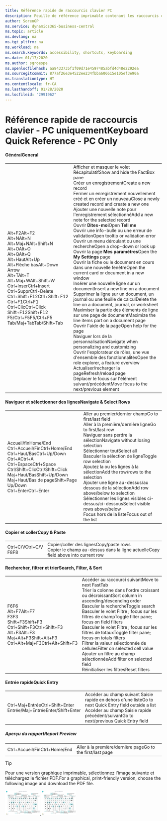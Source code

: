 ```yaml
---
title: Référence rapide de raccourcis clavier PC
description: Feuille de référence imprimable contenant les raccourcis clavier les plus populaires pour les utilisateurs de PC.
author: SorenGP
ms.service: dynamics365-business-central
ms.topic: article
ms.devlang: na
ms.tgt_pltfrm: na
ms.workload: na
ms.search.keywords: accessibility, shortcuts, keyboarding
ms.date: 01/17/2020
ms.author: sgroespe
ms.openlocfilehash: aa8433735f1f09d71e4597485abfd4d48e2292ea
ms.sourcegitcommit: 877af26e3e4522ee234fbba606615e105ef3e90a
ms.translationtype: HT
ms.contentlocale: fr-CA
ms.lasthandoff: 01/28/2020
ms.locfileid: "2991962"
---
```

# <a name="keyboard-quick-reference---pc-only"></a><span data-ttu-id="a4a05-103">Référence rapide de raccourcis clavier - PC uniquement</span><span class="sxs-lookup"><span data-stu-id="a4a05-103">Keyboard Quick Reference - PC Only</span></span>

#### <a name="general"></a><span data-ttu-id="a4a05-104">Général</span><span class="sxs-lookup"><span data-stu-id="a4a05-104">General</span></span>
|||  
|-|-|
|<span data-ttu-id="a4a05-105">Alt+F2</span><span class="sxs-lookup"><span data-stu-id="a4a05-105">Alt+F2</span></span><br /><span data-ttu-id="a4a05-106">Alt+N</span><span class="sxs-lookup"><span data-stu-id="a4a05-106">Alt+N</span></span><br /><span data-ttu-id="a4a05-107">Alt+Maj+N</span><span class="sxs-lookup"><span data-stu-id="a4a05-107">Alt+Shift+N</span></span><br /><span data-ttu-id="a4a05-108">Alt+O</span><span class="sxs-lookup"><span data-stu-id="a4a05-108">Alt+O</span></span><br /><span data-ttu-id="a4a05-109">Alt+Q</span><span class="sxs-lookup"><span data-stu-id="a4a05-109">Alt+Q</span></span><br /><span data-ttu-id="a4a05-110">Alt+Haut</span><span class="sxs-lookup"><span data-stu-id="a4a05-110">Alt+Up</span></span><br /><span data-ttu-id="a4a05-111">Alt+Flèche bas</span><span class="sxs-lookup"><span data-stu-id="a4a05-111">Alt+Down Arrow</span></span><br /><span data-ttu-id="a4a05-112">Alt+T</span><span class="sxs-lookup"><span data-stu-id="a4a05-112">Alt+T</span></span><br /><span data-ttu-id="a4a05-113">Alt+Maj+W</span><span class="sxs-lookup"><span data-stu-id="a4a05-113">Alt+Shift+W</span></span><br /><span data-ttu-id="a4a05-114">Ctrl+Inser</span><span class="sxs-lookup"><span data-stu-id="a4a05-114">Ctrl+Insert</span></span><br /><span data-ttu-id="a4a05-115">Ctrl+Suppr</span><span class="sxs-lookup"><span data-stu-id="a4a05-115">Ctrl-Delete</span></span><br /><span data-ttu-id="a4a05-116">Ctrl+Shift+F12</span><span class="sxs-lookup"><span data-stu-id="a4a05-116">Ctrl+Shift+F12</span></span><br /><span data-ttu-id="a4a05-117">Ctrl+F1</span><span class="sxs-lookup"><span data-stu-id="a4a05-117">Ctrl+F1</span></span><br /><span data-ttu-id="a4a05-118">Ctrl+Clic</span><span class="sxs-lookup"><span data-stu-id="a4a05-118">Ctrl+Click</span></span><br /><span data-ttu-id="a4a05-119">Shift+F12</span><span class="sxs-lookup"><span data-stu-id="a4a05-119">Shift+F12</span></span><br /><span data-ttu-id="a4a05-120">F5/Ctrl+F5</span><span class="sxs-lookup"><span data-stu-id="a4a05-120">F5/Ctrl+F5</span></span><br /><span data-ttu-id="a4a05-121">Tab/Maj+Tab</span><span class="sxs-lookup"><span data-stu-id="a4a05-121">Tab/Shift+Tab</span></span><br />|<span data-ttu-id="a4a05-122">Afficher et masquer le volet Récapitulatif</span><span class="sxs-lookup"><span data-stu-id="a4a05-122">Show and hide the FactBox pane</span></span><br /><span data-ttu-id="a4a05-123">Créer un enregistrement</span><span class="sxs-lookup"><span data-stu-id="a4a05-123">Create a new record</span></span><br /><span data-ttu-id="a4a05-124">Fermer un enregistrement nouvellement créé et en créer un nouveau</span><span class="sxs-lookup"><span data-stu-id="a4a05-124">Close a newly created record and create a new one</span></span><br /><span data-ttu-id="a4a05-125">Ajouter une nouvelle note pour l'enregistrement sélectionné</span><span class="sxs-lookup"><span data-stu-id="a4a05-125">Add a new note for the selected record</span></span><br /><span data-ttu-id="a4a05-126">Ouvrir **Dites-moi**</span><span class="sxs-lookup"><span data-stu-id="a4a05-126">Open **Tell me**</span></span><br /><span data-ttu-id="a4a05-127">Ouvrir une info-bulle ou une erreur de validation</span><span class="sxs-lookup"><span data-stu-id="a4a05-127">Open tooltip or validation error</span></span><br /><span data-ttu-id="a4a05-128">Ouvrir un menu déroulant ou une recherche</span><span class="sxs-lookup"><span data-stu-id="a4a05-128">Open a drop-down or look up</span></span><br /><span data-ttu-id="a4a05-129">Ouvrir la page **Mes paramètres**</span><span class="sxs-lookup"><span data-stu-id="a4a05-129">Open the **My Settings** page</span></span><br /><span data-ttu-id="a4a05-130">Ouvrir la fiche ou le document en cours dans une nouvelle fenêtre</span><span class="sxs-lookup"><span data-stu-id="a4a05-130">Open the current card or document in a new window</span></span><br /><span data-ttu-id="a4a05-131">Insérer une nouvelle ligne sur un document</span><span class="sxs-lookup"><span data-stu-id="a4a05-131">Insert a new line on a document</span></span><br /><span data-ttu-id="a4a05-132">Supprimer la ligne sur un document, un journal ou une feuille de calcul</span><span class="sxs-lookup"><span data-stu-id="a4a05-132">Delete the line on a document, journal, or worksheet</span></span><br /><span data-ttu-id="a4a05-133">Maximiser la partie des éléments de ligne sur une page de document</span><span class="sxs-lookup"><span data-stu-id="a4a05-133">Maximize the line items part on a document page</span></span><br /><span data-ttu-id="a4a05-134">Ouvrir l'aide de la page</span><span class="sxs-lookup"><span data-stu-id="a4a05-134">Open help for the page</span></span><br /><span data-ttu-id="a4a05-135">Naviguer lors de la personnalisation</span><span class="sxs-lookup"><span data-stu-id="a4a05-135">Navigate when personalizing and customizing</span></span><br /><span data-ttu-id="a4a05-136">Ouvrir l'explorateur de rôles, une vue d'ensemble des fonctionnalités</span><span class="sxs-lookup"><span data-stu-id="a4a05-136">Open the role explorer, a feature overview</span></span><br /><span data-ttu-id="a4a05-137">Actualiser/recharger la page</span><span class="sxs-lookup"><span data-stu-id="a4a05-137">Refresh/reload page</span></span><br /><span data-ttu-id="a4a05-138">Déplacer le focus sur l'élément suivant/précédent</span><span class="sxs-lookup"><span data-stu-id="a4a05-138">Move focus to the next/previous element</span></span>|

#### <a name="navigate--select-rows"></a><span data-ttu-id="a4a05-139">Naviguer et sélectionner des lignes</span><span class="sxs-lookup"><span data-stu-id="a4a05-139">Navigate & Select Rows</span></span>
|||
|-|-|
|<span data-ttu-id="a4a05-140">Accueil/fin</span><span class="sxs-lookup"><span data-stu-id="a4a05-140">Home/End</span></span><br /><span data-ttu-id="a4a05-141">Ctrl+Accueil/Fin</span><span class="sxs-lookup"><span data-stu-id="a4a05-141">Ctrl+Home/End</span></span> <br /><span data-ttu-id="a4a05-142">Ctrl+Haut/Bas</span><span class="sxs-lookup"><span data-stu-id="a4a05-142">Ctrl+Up/Down</span></span><br /><span data-ttu-id="a4a05-143">Ctrl+A</span><span class="sxs-lookup"><span data-stu-id="a4a05-143">Ctrl+A</span></span> <br /><span data-ttu-id="a4a05-144">Ctrl+Espace</span><span class="sxs-lookup"><span data-stu-id="a4a05-144">Ctrl+Space</span></span><br /><span data-ttu-id="a4a05-145">Ctrl/Shift+Clic</span><span class="sxs-lookup"><span data-stu-id="a4a05-145">Ctrl/Shift+Click</span></span><br /><span data-ttu-id="a4a05-146">Maj+Haut/Bas</span><span class="sxs-lookup"><span data-stu-id="a4a05-146">Shift+Up/Down</span></span><br /><span data-ttu-id="a4a05-147">Maj+Haut/Bas de page</span><span class="sxs-lookup"><span data-stu-id="a4a05-147">Shift+Page Up/Down</span></span><br /><span data-ttu-id="a4a05-148">Ctrl+Enter</span><span class="sxs-lookup"><span data-stu-id="a4a05-148">Ctrl+Enter</span></span>|<span data-ttu-id="a4a05-149">Aller au premier/dernier champ</span><span class="sxs-lookup"><span data-stu-id="a4a05-149">Go to first/last field</span></span><br /><span data-ttu-id="a4a05-150">Aller à la première/dernière ligne</span><span class="sxs-lookup"><span data-stu-id="a4a05-150">Go to first/last row</span></span><br /><span data-ttu-id="a4a05-151">Naviguer sans perdre la sélection</span><span class="sxs-lookup"><span data-stu-id="a4a05-151">Navigate without losing selection</span></span><br /><span data-ttu-id="a4a05-152">Sélectionner tout</span><span class="sxs-lookup"><span data-stu-id="a4a05-152">Select all</span></span><br /><span data-ttu-id="a4a05-153">Basculer la sélection de ligne</span><span class="sxs-lookup"><span data-stu-id="a4a05-153">Toggle row selection</span></span><br /> <span data-ttu-id="a4a05-154">Ajoutez la ou les lignes à la sélection</span><span class="sxs-lookup"><span data-stu-id="a4a05-154">Add the row/rows to the selection</span></span><br /><span data-ttu-id="a4a05-155">Ajouter une ligne au-dessus/au dessous de la sélection</span><span class="sxs-lookup"><span data-stu-id="a4a05-155">Add row above/below to selection</span></span><br /><span data-ttu-id="a4a05-156">Sélectionner les lignes visibles ci-dessus/ci-dessous</span><span class="sxs-lookup"><span data-stu-id="a4a05-156">Select visible rows above/below</span></span> <br /><span data-ttu-id="a4a05-157">Focus hors de la liste</span><span class="sxs-lookup"><span data-stu-id="a4a05-157">Focus out of the list</span></span>|

#### <a name="copy--paste"></a><span data-ttu-id="a4a05-158">Copier et coller</span><span class="sxs-lookup"><span data-stu-id="a4a05-158">Copy & Paste</span></span>
|||
|-|-|
|<span data-ttu-id="a4a05-159">Ctrl+C/V</span><span class="sxs-lookup"><span data-stu-id="a4a05-159">Ctrl+C/V</span></span><br /><span data-ttu-id="a4a05-160">F8</span><span class="sxs-lookup"><span data-stu-id="a4a05-160">F8</span></span>|<span data-ttu-id="a4a05-161">Copier/coller des lignes</span><span class="sxs-lookup"><span data-stu-id="a4a05-161">Copy/paste rows</span></span><br /><span data-ttu-id="a4a05-162">Copier le champ au-dessus dans la ligne actuelle</span><span class="sxs-lookup"><span data-stu-id="a4a05-162">Copy field above into current row</span></span>|

#### <a name="search-filter--sort"></a><span data-ttu-id="a4a05-163">Rechercher, filtrer et trier</span><span class="sxs-lookup"><span data-stu-id="a4a05-163">Search, Filter, & Sort</span></span>
|||
|-|-|
|<span data-ttu-id="a4a05-164">F6</span><span class="sxs-lookup"><span data-stu-id="a4a05-164">F6</span></span><br /><span data-ttu-id="a4a05-165">Alt+F7</span><span class="sxs-lookup"><span data-stu-id="a4a05-165">Alt+F7</span></span><br /><span data-ttu-id="a4a05-166">F3</span><span class="sxs-lookup"><span data-stu-id="a4a05-166">F3</span></span><br /><span data-ttu-id="a4a05-167">Shift+F3</span><span class="sxs-lookup"><span data-stu-id="a4a05-167">Shift+F3</span></span><br /><span data-ttu-id="a4a05-168">Ctrl+Shift+F3</span><span class="sxs-lookup"><span data-stu-id="a4a05-168">Ctrl+Shift+F3</span></span><br /><span data-ttu-id="a4a05-169">Alt+F3</span><span class="sxs-lookup"><span data-stu-id="a4a05-169">Alt+F3</span></span><br /><span data-ttu-id="a4a05-170">Maj+Alt+F3</span><span class="sxs-lookup"><span data-stu-id="a4a05-170">Shift+Alt+F3</span></span><br /><span data-ttu-id="a4a05-171">Ctrl+Alt+Maj+F3</span><span class="sxs-lookup"><span data-stu-id="a4a05-171">Ctrl+Alt+Shift+F3</span></span>|<span data-ttu-id="a4a05-172">Accéder au raccourci suivant</span><span class="sxs-lookup"><span data-stu-id="a4a05-172">Move to next FastTab</span></span><br /><span data-ttu-id="a4a05-173">Trier la colonne dans l'ordre croissant ou décroissant</span><span class="sxs-lookup"><span data-stu-id="a4a05-173">Sort column in ascending/descending order</span></span><br /><span data-ttu-id="a4a05-174">Basculer la recherche</span><span class="sxs-lookup"><span data-stu-id="a4a05-174">Toggle search</span></span><br /><span data-ttu-id="a4a05-175">Basculer le volet Filtre ; focus sur les filtres de champ</span><span class="sxs-lookup"><span data-stu-id="a4a05-175">Toggle filter pane; focus on field filters</span></span><br /><span data-ttu-id="a4a05-176">Basculer le volet Filtre ; focus sur les filtres de totaux</span><span class="sxs-lookup"><span data-stu-id="a4a05-176">Toggle filter pane; focus on totals filters</span></span><br /><span data-ttu-id="a4a05-177">Filtrer la valeur sélectionnée de cellules</span><span class="sxs-lookup"><span data-stu-id="a4a05-177">Filter on selected cell value</span></span><br /><span data-ttu-id="a4a05-178">Ajouter un filtre au champ sélectionnée</span><span class="sxs-lookup"><span data-stu-id="a4a05-178">Add filter on selected field</span></span><br /><span data-ttu-id="a4a05-179">Réinitialiser les filtres</span><span class="sxs-lookup"><span data-stu-id="a4a05-179">Reset filters</span></span>|

#### <a name="quick-entry"></a><span data-ttu-id="a4a05-180">Entrée rapide</span><span class="sxs-lookup"><span data-stu-id="a4a05-180">Quick Entry</span></span>
|||
|-|-|
|<span data-ttu-id="a4a05-181">Ctrl+Maj+Entrée</span><span class="sxs-lookup"><span data-stu-id="a4a05-181">Ctrl+Shift+Enter</span></span><br /><span data-ttu-id="a4a05-182">Entrée/Maj+Entrée</span><span class="sxs-lookup"><span data-stu-id="a4a05-182">Enter/Shift+Enter</span></span>|<span data-ttu-id="a4a05-183">Accéder au champ suivant Saisie rapide en dehors d'une liste</span><span class="sxs-lookup"><span data-stu-id="a4a05-183">Go to next Quick Entry field outside a list</span></span><br /><span data-ttu-id="a4a05-184">Accéder au champ Saisie rapide précédent/suivant</span><span class="sxs-lookup"><span data-stu-id="a4a05-184">Go to next/previous Quick Entry field</span></span>|


##### <a name="report-preview"></a><span data-ttu-id="a4a05-185">Aperçu du rapport</span><span class="sxs-lookup"><span data-stu-id="a4a05-185">Report Preview</span></span>
|||
|-|-|
|<span data-ttu-id="a4a05-186">Ctrl+Accueil/Fin</span><span class="sxs-lookup"><span data-stu-id="a4a05-186">Ctrl+Home/End</span></span>|<span data-ttu-id="a4a05-187">Aller à la première/dernière page</span><span class="sxs-lookup"><span data-stu-id="a4a05-187">Go to the first/last page</span></span>|

> [!TIP]
> <span data-ttu-id="a4a05-188">Pour une version graphique imprimable, sélectionnez l'image suivante et téléchargez le fichier PDF.</span><span class="sxs-lookup"><span data-stu-id="a4a05-188">For a graphical, print-friendly version, choose the following image and download the PDF file.</span></span>
>
> <span data-ttu-id="a4a05-189">[ ![](media/keyboard_shortcut_inline.png) ](media/keyboard_shortcuts.pdf)</span><span class="sxs-lookup"><span data-stu-id="a4a05-189">[ ![](media/keyboard_shortcut_inline.png) ](media/keyboard_shortcuts.pdf)</span></span>
